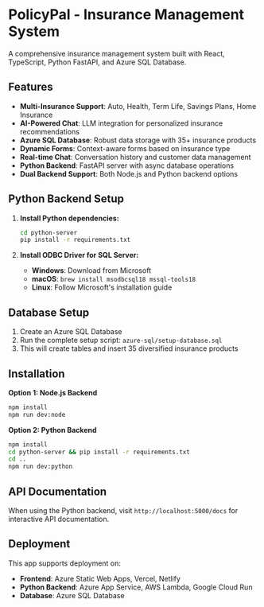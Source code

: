 # PolicyPal - Insurance Management System

A comprehensive insurance management system built with React, TypeScript, Python FastAPI, and Azure SQL Database.

## Features

- **Multi-Insurance Support**: Auto, Health, Term Life, Savings Plans, Home Insurance
- **AI-Powered Chat**: LLM integration for personalized insurance recommendations
- **Azure SQL Database**: Robust data storage with 35+ insurance products
- **Dynamic Forms**: Context-aware forms based on insurance type
- **Real-time Chat**: Conversation history and customer data management
- **Python Backend**: FastAPI server with async database operations
- **Dual Backend Support**: Both Node.js and Python backend options


## Python Backend Setup

1. **Install Python dependencies:**
   ```bash
   cd python-server
   pip install -r requirements.txt
   ```

2. **Install ODBC Driver for SQL Server:**
   - **Windows**: Download from Microsoft
   - **macOS**: `brew install msodbcsql18 mssql-tools18`
   - **Linux**: Follow Microsoft's installation guide

## Database Setup

1. Create an Azure SQL Database
2. Run the complete setup script: `azure-sql/setup-database.sql`
3. This will create tables and insert 35 diversified insurance products

## Installation

**Option 1: Node.js Backend**
```bash
npm install
npm run dev:node
```

**Option 2: Python Backend**
```bash
npm install
cd python-server && pip install -r requirements.txt
cd ..
npm run dev:python
```

## API Documentation

When using the Python backend, visit `http://localhost:5000/docs` for interactive API documentation.

## Deployment

This app supports deployment on:
- **Frontend**: Azure Static Web Apps, Vercel, Netlify
- **Python Backend**: Azure App Service, AWS Lambda, Google Cloud Run
- **Database**: Azure SQL Database
